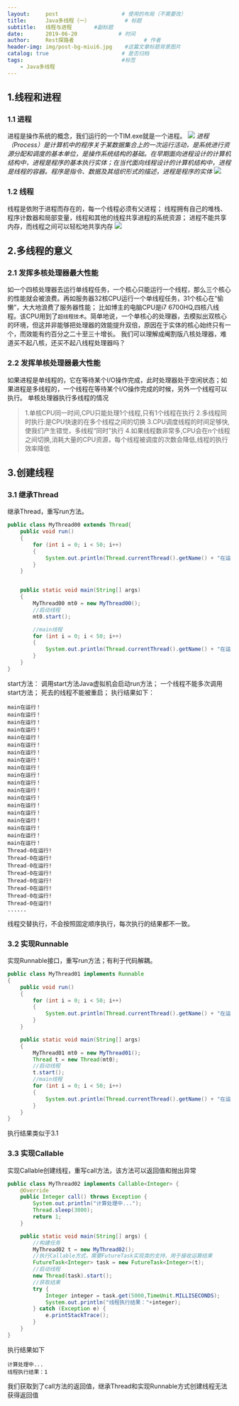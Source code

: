 ```yaml
---
layout:     post                    # 使用的布局（不需要改）
title:      Java多线程（一）           # 标题 
subtitle:   线程与进程       #副标题
date:       2019-06-20             # 时间
author:     Rest探路者                      # 作者
header-img: img/post-bg-miui6.jpg    #这篇文章标题背景图片
catalog: true                       # 是否归档
tags:                               #标签
    - Java多线程
---
```

## 1.线程和进程
### 1.1 进程
进程是操作系统的概念，我们运行的一个TIM.exe就是一个进程。
![](https://img2018.cnblogs.com/blog/1201453/201906/1201453-20190620105311107-1908429811.png)
*进程（Process）是计算机中的程序关于某数据集合上的一次运行活动，是系统进行资源分配和调度的基本单位，是操作系统结构的基础。在早期面向进程设计的计算机结构中，进程是程序的基本执行实体；在当代面向线程设计的计算机结构中，进程是线程的容器。程序是指令、数据及其组织形式的描述，进程是程序的实体*
![](https://img2018.cnblogs.com/blog/1201453/201906/1201453-20190620105549209-735379773.png)

### 1.2 线程
线程是依附于进程而存在的，每一个线程必须有父进程；
线程拥有自己的堆栈、程序计数器和局部变量，线程和其他的线程共享进程的系统资源；
进程不能共享内存，而线程之间可以轻松地共享内存
![](https://img2018.cnblogs.com/blog/1201453/201906/1201453-20190621103959142-599225942.png)

## 2.多线程的意义
### 2.1 发挥多核处理器最大性能
如一个四核处理器去运行单线程任务，一个核心只能运行一个线程，那么三个核心的性能就会被浪费。再如服务器32核CPU运行一个单线程任务，31个核心在“偷懒”，大大地浪费了服务器性能；
比如博主的电脑CPU是i7 6700HQ,四核八线程。该CPU用到了`超线程技术`。简单地说，一个单核心的处理器，去模拟出双核心的环境，但这并非能够把处理器的效能提升双倍，原因在于实体的核心始终只有一个，而效能有约百分之二十至三十增长。
我们可以理解成阉割版八核处理器，难道买不起八核，还买不起八线程处理器吗？

### 2.2 发挥单核处理器最大性能
如果进程是单线程的，它在等待某个I/O操作完成，此时处理器处于空闲状态；如果进程是多线程的，一个线程在等待某个I/O操作完成的时候，另外一个线程可以执行。
单核处理器执行多线程的情况
>1.单核CPU同一时间,CPU只能处理1个线程,只有1个线程在执行
>2.多线程同时执行:是CPU快速的在多个线程之间的切换
>3.CPU调度线程的时间足够快,使我们产生错觉，多线程“同时”执行
>4.如果线程数非常多,CPU会在n个线程之间切换,消耗大量的CPU资源，每个线程被调度的次数会降低,线程的执行效率降低


## 3.创建线程
### 3.1 继承Thread
继承Thread，重写run方法。
```java
public class MyThread00 extends Thread{
    public void run()
    {
        for (int i = 0; i < 50; i++)
        {
            System.out.println(Thread.currentThread().getName() + "在运行!");
        }
    }


    public static void main(String[] args)
    {
        MyThread00 mt0 = new MyThread00();
        //启动线程
        mt0.start();

        //main线程
        for (int i = 0; i < 50; i++)
        {
            System.out.println(Thread.currentThread().getName() + "在运行！");
        }
    }
}
```
start方法：
调用start方法Java虚拟机会启动run方法；
一个线程不能多次调用start方法；
死去的线程不能被重启；
执行结果如下：
```graph
main在运行！
main在运行！
main在运行！
main在运行！
main在运行！
main在运行！
main在运行！
main在运行！
main在运行！
main在运行！
main在运行！
main在运行！
main在运行！
main在运行！
main在运行！
main在运行！
main在运行！
main在运行！
main在运行！
Thread-0在运行!
Thread-0在运行!
Thread-0在运行!
Thread-0在运行!
Thread-0在运行!
Thread-0在运行!
Thread-0在运行!
Thread-0在运行!
......
```
线程交替执行，不会按照固定顺序执行，每次执行的结果都不一致。
### 3.2 实现Runnable
实现Runnable接口，重写run方法；有利于代码解耦。
```java
public class MyThread01 implements Runnable
{
    public void run()
    {
        for (int i = 0; i < 50; i++)
        {
            System.out.println(Thread.currentThread().getName() + "在运行!");
        }
    }

    public static void main(String[] args)
    {
        MyThread01 mt0 = new MyThread01();
        Thread t = new Thread(mt0);
        //启动线程
        t.start();
        //main线程
        for (int i = 0; i < 50; i++)
        {
            System.out.println(Thread.currentThread().getName() + "在运行！");
        }
    }
}
```
执行结果类似于3.1
### 3.3 实现Callable
实现Callable创建线程，重写call方法，该方法可以返回值和抛出异常
```java
public class MyThread02 implements Callable<Integer> {
    @Override
    public Integer call() throws Exception {
        System.out.println("计算处理中...");
        Thread.sleep(3000);
        return 1;
    }

    public static void main(String[] args) {
        //构建任务
        MyThread02 t = new MyThread02();
        //执行Callable方式，需要FutureTask实现类的支持，用于接收运算结果
        FutureTask<Integer> task = new FutureTask<Integer>(t);
        //启动线程
        new Thread(task).start();
        //获取结果
        try {
            Integer integer = task.get(5000,TimeUnit.MILLISECONDS);
            System.out.println("线程执行结果："+integer);
        } catch (Exception e) {
            e.printStackTrace();
        }
    }
}
```
执行结果如下
```graph
计算处理中...
线程执行结果：1
```
我们获取到了call方法的返回值，继承Thread和实现Runnable方式创建线程无法获得返回值